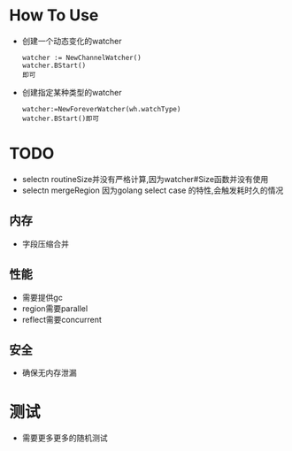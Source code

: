 # How To Use
- 创建一个动态变化的watcher
    ```buildoutcfg
    watcher := NewChannelWatcher()
    watcher.BStart()
    即可
    ```
- 创建指定某种类型的watcher
    ```buildoutcfg
    watcher:=NewForeverWatcher(wh.watchType)
    watcher.BStart()即可
    ```
# TODO
- selectn routineSize并没有严格计算,因为watcher#Size函数并没有使用
- selectn mergeRegion 因为golang select case 的特性,会触发耗时久的情况
## 内存
- 字段压缩合并
## 性能
 - 需要提供gc
 - region需要parallel
 - reflect需要concurrent
## 安全
- 确保无内存泄漏
# 测试
- 需要更多更多的随机测试